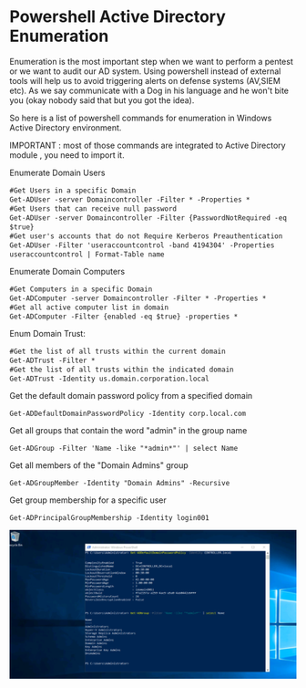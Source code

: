 # Powershell Active Directory Enumeration
Enumeration is the most important step when we want to perform a pentest or we want to audit our AD system.
Using powershell instead of external tools will help us to avoid triggering alerts on defense systems (AV,SIEM etc). As we say communicate with a Dog in his language and he won't bite you (okay nobody said that but you got the idea).

So here is a list of powershell commands for enumeration in Windows Active Directory environment. 

IMPORTANT : most of those commands are integrated to Active Directory module , you need to import it.

Enumerate Domain Users
```text
#Get Users in a specific Domain 
Get-ADUser -server Domaincontroller -Filter * -Properties *
#Get Users that can receive null password
Get-ADUser -server Domaincontroller -Filter {PasswordNotRequired -eq $true}
#Get user's accounts that do not Require Kerberos Preauthentication 
Get-ADUser -Filter 'useraccountcontrol -band 4194304' -Properties useraccountcontrol | Format-Table name
```

Enumerate Domain Computers
```text
#Get Computers in a specific Domain 
Get-ADComputer -server Domaincontroller -Filter * -Properties *
#Get all active computer list in domain
Get-ADComputer -Filter {enabled -eq $true} -properties *
```
Enum Domain Trust:
```text
#Get the list of all trusts within the current domain
Get-ADTrust -Filter *               
#Get the list of all trusts within the indicated domain
Get-ADTrust -Identity us.domain.corporation.local   
```

Get the default domain password policy from a specified domain
```text
Get-ADDefaultDomainPasswordPolicy -Identity corp.local.com
```
Get all groups that contain the word "admin" in the group name
```text
Get-ADGroup -Filter 'Name -like "*admin*"' | select Name     
```
Get all members of the "Domain Admins" group
```text
Get-ADGroupMember -Identity "Domain Admins" -Recursive       
```
Get group membership for a specific user
```text
Get-ADPrincipalGroupMembership -Identity login001     
```

![My Image](commands.png)

